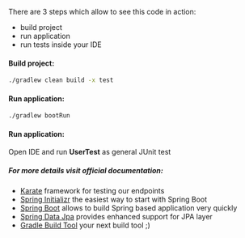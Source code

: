 There are 3 steps which allow to see this code in action:

 * build project
 * run application
 * run tests inside your IDE


#### Build project:
```bash
./gradlew clean build -x test
```

#### Run application:
```bash
./gradlew bootRun
```

#### Run application:
Open IDE and run **UserTest** as general JUnit test

##### For more details visit official documentation:

 * [Karate](https://github.com/intuit/karate) framework for testing our endpoints
 * [Spring Initializr](https://start.spring.io) the easiest way to start with Spring Boot
 * [Spring Boot](https://projects.spring.io/spring-boot) allows to build Spring based application very quickly
 * [Spring Data Jpa](https://projects.spring.io/spring-data-jpa) provides enhanced support for JPA layer
 * [Gradle Build Tool](https://gradle.org) your next build tool ;)
